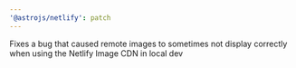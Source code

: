 ```yaml
---
'@astrojs/netlify': patch
---
```


Fixes a bug that caused remote images to sometimes not display correctly when using the Netlify Image CDN in local dev
